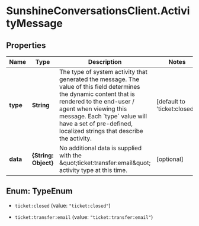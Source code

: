 # SunshineConversationsClient.ActivityMessage

## Properties

Name | Type | Description | Notes
------------ | ------------- | ------------- | -------------
**type** | **String** | The type of system activity that generated the message. The value of this field determines the dynamic content that is rendered to the end-user / agent when viewing this message. Each &#x60;type&#x60; value will have a set of pre-defined, localized strings that describe the activity. | [default to &#39;ticket:closed&#39;]
**data** | **{String: Object}** | No additional data is supplied with the \&quot;ticket:transfer:email\&quot; activity type at this time. | [optional] 



## Enum: TypeEnum


* `ticket:closed` (value: `"ticket:closed"`)

* `ticket:transfer:email` (value: `"ticket:transfer:email"`)




